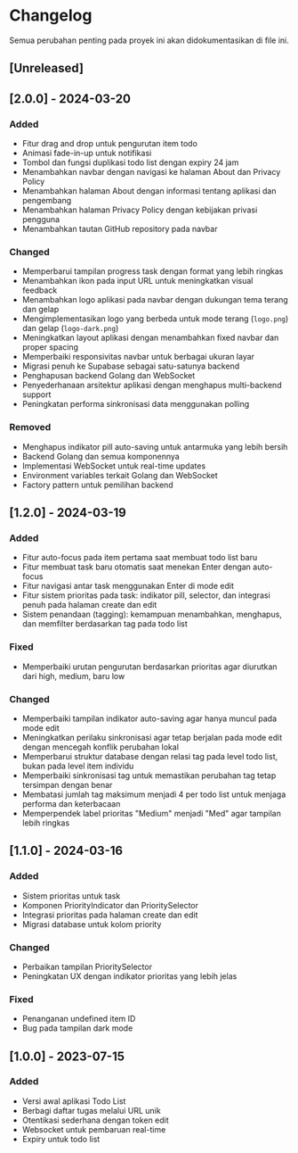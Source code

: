 # Changelog

Semua perubahan penting pada proyek ini akan didokumentasikan di file ini.

## [Unreleased]

## [2.0.0] - 2024-03-20

### Added

- Fitur drag and drop untuk pengurutan item todo
- Animasi fade-in-up untuk notifikasi
- Tombol dan fungsi duplikasi todo list dengan expiry 24 jam
- Menambahkan navbar dengan navigasi ke halaman About dan Privacy Policy
- Menambahkan halaman About dengan informasi tentang aplikasi dan pengembang
- Menambahkan halaman Privacy Policy dengan kebijakan privasi pengguna
- Menambahkan tautan GitHub repository pada navbar

### Changed

- Memperbarui tampilan progress task dengan format yang lebih ringkas
- Menambahkan ikon pada input URL untuk meningkatkan visual feedback
- Menambahkan logo aplikasi pada navbar dengan dukungan tema terang dan gelap
- Mengimplementasikan logo yang berbeda untuk mode terang (`logo.png`) dan gelap (`logo-dark.png`)
- Meningkatkan layout aplikasi dengan menambahkan fixed navbar dan proper spacing
- Memperbaiki responsivitas navbar untuk berbagai ukuran layar
- Migrasi penuh ke Supabase sebagai satu-satunya backend
- Penghapusan backend Golang dan WebSocket
- Penyederhanaan arsitektur aplikasi dengan menghapus multi-backend support
- Peningkatan performa sinkronisasi data menggunakan polling

### Removed

- Menghapus indikator pill auto-saving untuk antarmuka yang lebih bersih
- Backend Golang dan semua komponennya
- Implementasi WebSocket untuk real-time updates
- Environment variables terkait Golang dan WebSocket
- Factory pattern untuk pemilihan backend

## [1.2.0] - 2024-03-19

### Added

- Fitur auto-focus pada item pertama saat membuat todo list baru
- Fitur membuat task baru otomatis saat menekan Enter dengan auto-focus
- Fitur navigasi antar task menggunakan Enter di mode edit
- Fitur sistem prioritas pada task: indikator pill, selector, dan integrasi penuh pada halaman create dan edit
- Sistem penandaan (tagging): kemampuan menambahkan, menghapus, dan memfilter berdasarkan tag pada todo list

### Fixed

- Memperbaiki urutan pengurutan berdasarkan prioritas agar diurutkan dari high, medium, baru low

### Changed

- Memperbaiki tampilan indikator auto-saving agar hanya muncul pada mode edit
- Meningkatkan perilaku sinkronisasi agar tetap berjalan pada mode edit dengan mencegah konflik perubahan lokal
- Memperbarui struktur database dengan relasi tag pada level todo list, bukan pada level item individu
- Memperbaiki sinkronisasi tag untuk memastikan perubahan tag tetap tersimpan dengan benar
- Membatasi jumlah tag maksimum menjadi 4 per todo list untuk menjaga performa dan keterbacaan
- Memperpendek label prioritas "Medium" menjadi "Med" agar tampilan lebih ringkas

## [1.1.0] - 2024-03-16

### Added

- Sistem prioritas untuk task
- Komponen PriorityIndicator dan PrioritySelector
- Integrasi prioritas pada halaman create dan edit
- Migrasi database untuk kolom priority

### Changed

- Perbaikan tampilan PrioritySelector
- Peningkatan UX dengan indikator prioritas yang lebih jelas

### Fixed

- Penanganan undefined item ID
- Bug pada tampilan dark mode

## [1.0.0] - 2023-07-15

### Added

- Versi awal aplikasi Todo List
- Berbagi daftar tugas melalui URL unik
- Otentikasi sederhana dengan token edit
- Websocket untuk pembaruan real-time
- Expiry untuk todo list
